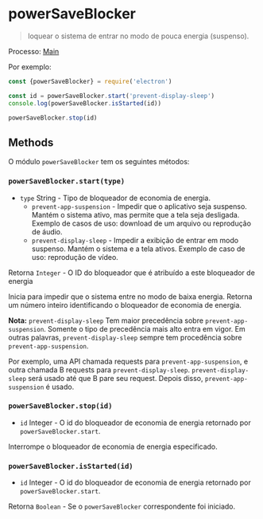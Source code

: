 # powerSaveBlocker

> loquear o sistema de entrar no modo de pouca energia (suspenso).

Processo: [Main](../tutorial/quick-start.md#main-process)

Por exemplo:

```javascript
const {powerSaveBlocker} = require('electron')

const id = powerSaveBlocker.start('prevent-display-sleep')
console.log(powerSaveBlocker.isStarted(id))

powerSaveBlocker.stop(id)
```

## Methods

O módulo `powerSaveBlocker` tem os seguintes métodos:

### `powerSaveBlocker.start(type)`

* `type` String - Tipo de bloqueador de economia de energia.
  * `prevent-app-suspension` - Impedir que o aplicativo seja suspenso.
    Mantém o sistema ativo, mas permite que a tela seja desligada. Exemplo de casos de uso: 
    download de um arquivo ou reprodução de áudio.
  * `prevent-display-sleep` - Impedir a exibição de entrar em modo suspenso. Mantém 
  o sistema e a tela ativos. Exemplo de caso de uso: reprodução de vídeo.

Retorna `Integer` - O ID do bloqueador que é atribuído a este bloqueador de energia

Inicia para impedir que o sistema entre no modo de baixa energia. Retorna um número inteiro 
identificando o bloqueador de economia de energia.

**Nota:** `prevent-display-sleep` Tem maior precedência sobre
`prevent-app-suspension`. Somente o tipo de precedência mais alto entra em vigor. Em 
outras palavras, `prevent-display-sleep` sempre tem procedência sobre
`prevent-app-suspension`.

Por exemplo, uma API chamada requests para `prevent-app-suspension`, e 
outra chamada B requests para `prevent-display-sleep`. `prevent-display-sleep`
será usado até que B pare seu request. Depois disso, `prevent-app-suspension`
é usado.

### `powerSaveBlocker.stop(id)`

* `id` Integer - O id do bloqueador de economia de energia retornado por `powerSaveBlocker.start`.

Interrompe o bloqueador de economia de energia especificado.

### `powerSaveBlocker.isStarted(id)`

* `id` Integer - O id do bloqueador de economia de energia retornado por `powerSaveBlocker.start`.

Retorna `Boolean` - Se o `powerSaveBlocker` correspondente foi iniciado.
